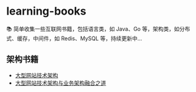 # learning-books

📚 简单收集一些互联网书籍，包括语言类，如 Java、Go 等，架构类，如分布式、缓存，中间件，如 Redis、MySQL 等，持续更新中...

## 架构书籍

- [大型网站技术架构](./arch/大型网站技术架构.epub)
- [大型网站技术架构与业务架构融合之道](./arch/大型网站技术架构与业务架构融合之道.epub)
